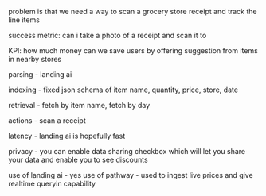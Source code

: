 problem is that we need a way to scan a grocery store receipt and track the line items

success metric: can i take a photo of a receipt and scan it to

KPI: how much money can we save users by offering suggestion from items in nearby stores

parsing - landing ai

indexing - fixed json schema of item name, quantity, price, store, date

retrieval - fetch by item name, fetch by day

actions - scan a receipt

latency - landing ai is hopefully fast

privacy - you can enable data sharing checkbox which will let you share your data and enable you to see discounts

use of landing ai - yes
use of pathway - used to ingest live prices and give realtime queryin capability
